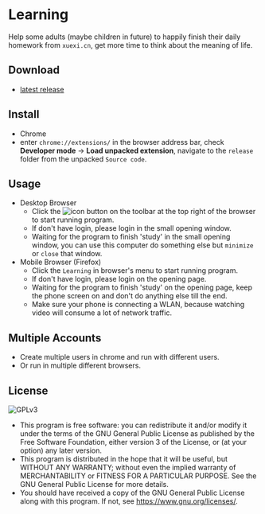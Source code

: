 # Learning
Help some adults (maybe children in future) to happily finish their daily homework from `xuexi.cn`, get more time to think about the meaning of life.

## Download
* [latest release](https://github.com/ttglad/learning/releases)

## Install
* Chrome
 * enter `chrome://extensions/` in the browser address bar, check **Developer mode** -> **Load unpacked extension**, navigate to the `release` folder from the unpacked `Source code`.

## Usage
* Desktop Browser
  * Click the ![icon](https://github.com/ttglad/learning/release/img/favicon.png) button on the toolbar at the top right of the browser to start running program.
  * If don't have login, please login in the small opening window.
  * Waiting for the program to finish 'study' in the small opening window, you can use this computer do something else but `minimize` or `close` that window.
* Mobile Browser (Firefox)
  * Click the `Learning` in browser's menu to start running program.
  * If don't have login, please login on the opening page.
  * Waiting for the program to finish 'study' on the opening page, keep the phone screen on and don't do anything else till the end.
  * Make sure your phone is connecting a WLAN, because watching video will consume a lot of network traffic.

## Multiple Accounts
* Create multiple users in chrome and run with different users.
* Or run in multiple different browsers.

## License
![GPLv3](https://www.gnu.org/graphics/gplv3-with-text-136x68.png)
* This program is free software: you can redistribute it and/or modify it under the terms of the GNU General Public License as published by the Free Software Foundation, either version 3 of the License, or (at your option) any later version.
* This program is distributed in the hope that it will be useful, but WITHOUT ANY WARRANTY; without even the implied warranty of MERCHANTABILITY or FITNESS FOR A PARTICULAR PURPOSE.  See the GNU General Public License for more details.
* You should have received a copy of the GNU General Public License along with this program.  If not, see <https://www.gnu.org/licenses/>.
